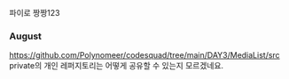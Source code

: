 파이로 짱짱123

### August
https://github.com/Polynomeer/codesquad/tree/main/DAY3/MediaList/src   
private의 개인 레퍼지토리는 어떻게 공유할 수 있는지 모르겠네요.
